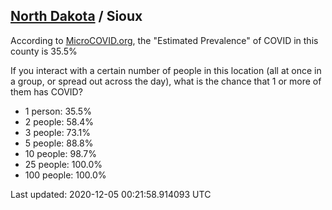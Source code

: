 
## [North Dakota](/united-states/north-dakota) / Sioux

According to [MicroCOVID.org](http://microcovid.org),
the "Estimated Prevalence" of COVID in this county is 35.5%

If you interact with a certain number of people in this location
(all at once in a group, or spread out across the day), what is the chance that
1 or more of them has COVID?

- 1 person: 35.5%
- 2 people: 58.4%
- 3 people: 73.1%
- 5 people: 88.8%
- 10 people: 98.7%
- 25 people: 100.0%
- 100 people: 100.0%

Last updated: 2020-12-05 00:21:58.914093 UTC
